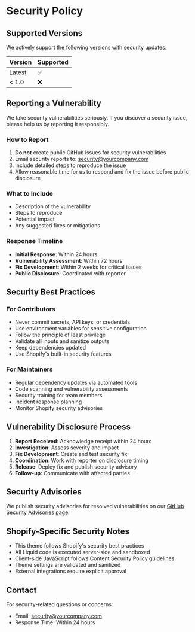 # Security Policy

## Supported Versions

We actively support the following versions with security updates:

| Version | Supported          |
| ------- | ------------------ |
| Latest  | :white_check_mark: |
| < 1.0   | :x:                |

## Reporting a Vulnerability

We take security vulnerabilities seriously. If you discover a security issue, please help us by reporting it responsibly.

### How to Report

1. **Do not** create public GitHub issues for security vulnerabilities
2. Email security reports to: [security@yourcompany.com](mailto:security@yourcompany.com)
3. Include detailed steps to reproduce the issue
4. Allow reasonable time for us to respond and fix the issue before public disclosure

### What to Include

- Description of the vulnerability
- Steps to reproduce
- Potential impact
- Any suggested fixes or mitigations

### Response Timeline

- **Initial Response**: Within 24 hours
- **Vulnerability Assessment**: Within 72 hours
- **Fix Development**: Within 2 weeks for critical issues
- **Public Disclosure**: Coordinated with reporter

## Security Best Practices

### For Contributors

- Never commit secrets, API keys, or credentials
- Use environment variables for sensitive configuration
- Follow the principle of least privilege
- Validate all inputs and sanitize outputs
- Keep dependencies updated
- Use Shopify's built-in security features

### For Maintainers

- Regular dependency updates via automated tools
- Code scanning and vulnerability assessments
- Security training for team members
- Incident response planning
- Monitor Shopify security advisories

## Vulnerability Disclosure Process

1. **Report Received**: Acknowledge receipt within 24 hours
2. **Investigation**: Assess severity and impact
3. **Fix Development**: Create and test security fix
4. **Coordination**: Work with reporter on disclosure timing
5. **Release**: Deploy fix and publish security advisory
6. **Follow-up**: Communicate with affected parties

## Security Advisories

We publish security advisories for resolved vulnerabilities on our [GitHub Security Advisories](https://github.com/[owner]/[repo]/security/advisories) page.

## Shopify-Specific Security Notes

- This theme follows Shopify's security best practices
- All Liquid code is executed server-side and sandboxed
- Client-side JavaScript follows Content Security Policy guidelines
- Theme settings are validated and sanitized
- External integrations require explicit approval

## Contact

For security-related questions or concerns:
- Email: [security@yourcompany.com](mailto:security@yourcompany.com)
- Response Time: Within 24 hours
